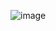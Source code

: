 ![image](https://github.com/DaliaAlzubi/U-CycleMLP/assets/86482704/0f0ef48c-2a33-4768-ab70-6fdcb51c2724)

